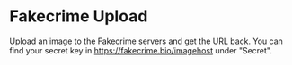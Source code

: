 # Fakecrime Upload

Upload an image to the Fakecrime servers and get the URL back. You can find your secret key in https://fakecrime.bio/imagehost under "Secret".